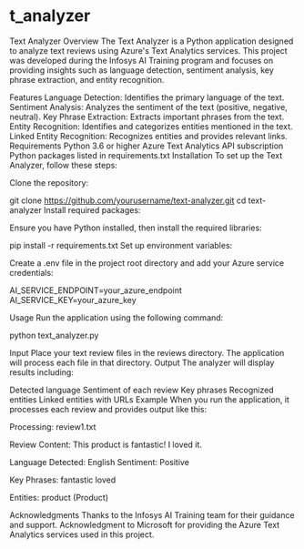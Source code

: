 # t_analyzer
Text Analyzer
Overview
The Text Analyzer is a Python application designed to analyze text reviews using Azure's Text Analytics services. This project was developed during the Infosys AI Training program and focuses on providing insights such as language detection, sentiment analysis, key phrase extraction, and entity recognition.

Features
Language Detection: Identifies the primary language of the text.
Sentiment Analysis: Analyzes the sentiment of the text (positive, negative, neutral).
Key Phrase Extraction: Extracts important phrases from the text.
Entity Recognition: Identifies and categorizes entities mentioned in the text.
Linked Entity Recognition: Recognizes entities and provides relevant links.
Requirements
Python 3.6 or higher
Azure Text Analytics API subscription
Python packages listed in requirements.txt
Installation
To set up the Text Analyzer, follow these steps:

Clone the repository:

git clone https://github.com/yourusername/text-analyzer.git cd text-analyzer
Install required packages:

Ensure you have Python installed, then install the required libraries:

pip install -r requirements.txt
Set up environment variables:

Create a .env file in the project root directory and add your Azure service credentials:

AI_SERVICE_ENDPOINT=your_azure_endpoint AI_SERVICE_KEY=your_azure_key

Usage
Run the application using the following command:

python text_analyzer.py

Input
Place your text review files in the reviews directory. The application will process each file in that directory.
Output
The analyzer will display results including:

Detected language
Sentiment of each review
Key phrases
Recognized entities
Linked entities with URLs
Example
When you run the application, it processes each review and provides output like this:

Processing: review1.txt

Review Content: This product is fantastic! I loved it.

Language Detected: English
Sentiment: Positive

Key Phrases: fantastic loved

Entities: product (Product)


Acknowledgments
Thanks to the Infosys AI Training team for their guidance and support.
Acknowledgment to Microsoft for providing the Azure Text Analytics services used in this project.
